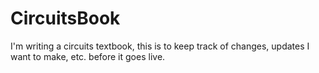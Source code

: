 # CircuitsBook
I'm writing a circuits textbook, this is to keep track of changes, updates I want to make, etc. before it goes live.
